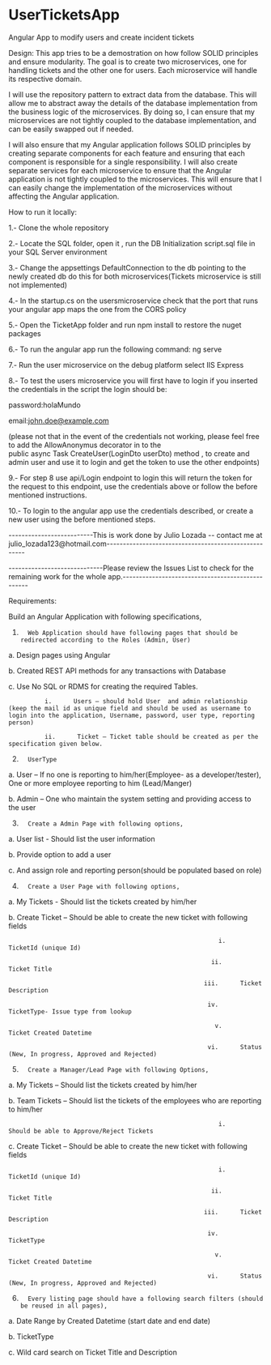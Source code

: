 # UserTicketsApp
Angular App to modify users and create incident tickets

Design:
This app tries to be a demostration on how follow SOLID principles and ensure modularity.
 The goal is to create two microservices, one for handling tickets and the other one for users. Each microservice will handle its respective domain.

I will use the repository pattern to extract data from the database. This will allow me to abstract away the details of the database implementation from the business logic of the microservices. By doing so, I can ensure that my microservices are not tightly coupled to the database implementation, and can be easily swapped out if needed.

I will also ensure that my Angular application follows SOLID principles by creating separate components for each feature and ensuring that each component is responsible for a single responsibility. I will also create separate services for each microservice to ensure that the Angular application is not tightly coupled to the microservices. This will ensure that I can easily change the implementation of the microservices without affecting the Angular application.


How to run it locally:

1.- Clone the whole repository

2.- Locate the SQL folder, open it , run the DB Initialization script.sql file in your SQL Server environment

3.- Change the appsettings DefaultConnection to the db pointing to the newly created db do this for both microservices(Tickets microservice is still not implemented)

4.- In the startup.cs on the usersmicroservice check that the port that runs your angular app maps the one from the CORS policy

5.- Open the TicketApp folder and run npm install to restore the nuget packages

6.- To run the angular app run the following command: ng serve

7.- Run the user microservice on the debug platform select IIS Express

8.- To test the users microservice you will first have to login if you inserted the credentials in the script the login should be:

password:holaMundo

email:john.doe@example.com

(please not that in the event of the credentials not working, please feel free to add the AllowAnonymus decorator in to the     
 public async Task<IActionResult> CreateUser(LoginDto userDto) method , to create and admin user and use it to login and get the token to use the other endpoints)
 
9.- For step 8 use api/Login endpoint to login this will return the token for the request to this endpoint, use the credentials above or follow the before mentioned instructions.
 
10.- To login to the angular app use the credentials described, or create a new user using the before mentioned steps.
 
 

 

--------------------------This is work done by Julio Lozada -- contact me at julio_lozada123@hotmail.com-----------------------------------------------------
 

-----------------------------Please review the Issues List to check for the remaining work for the whole app.-------------------------------------------------

 
 
 

Requirements:

Build an Angular Application with following specifications,

1.       Web Application should have following pages that should be redirected according to the Roles (Admin, User)

a.     Design pages using Angular

b.      Created REST API methods for any transactions with Database

c.       Use No SQL  or RDMS for creating the required Tables.

              i.      Users – should hold User  and admin relationship (keep the mail id as unique field and should be used as username to login into the application, Username, password, user type, reporting person)

              ii.      Ticket – Ticket table should be created as per the specification given below.

2.       UserType

a.       User  – If no one is reporting to him/her(Employee- as a developer/tester), One or more employee reporting to him (Lead/Manger)

b.      Admin – One who maintain the system setting and providing access to the user

3.       Create a Admin Page with following options,

a.       User list - Should list the user information

b.      Provide option to add a user

c.       And assign role and reporting person(should be populated based on role)

4.       Create a User Page with following options,

a.       My Tickets - Should list the tickets created by him/her

b.      Create Ticket – Should be able to create the new ticket with following fields

                                                              i.      TicketId (unique Id)

                                                            ii.      Ticket Title

                                                          iii.      Ticket Description

                                                           iv.      TicketType- Issue type from lookup

                                                             v.      Ticket Created Datetime

                                                           vi.      Status (New, In progress, Approved and Rejected)

5.       Create a Manager/Lead Page with following Options,

a.       My Tickets – Should list the tickets created by him/her

b.      Team Tickets – Should list the tickets of the employees who are reporting to him/her

                                                              i.      Should be able to Approve/Reject Tickets

c.       Create Ticket – Should be able to create the new ticket with following fields

                                                              i.      TicketId (unique Id)

                                                            ii.      Ticket Title

                                                          iii.      Ticket Description

                                                           iv.      TicketType

                                                             v.      Ticket Created Datetime

                                                           vi.      Status (New, In progress, Approved and Rejected)

6.       Every listing page should have a following search filters (should be reused in all pages),

a.       Date Range by Created Datetime (start date and end date)

b.      TicketType

c.      Wild card search on Ticket Title and Description
